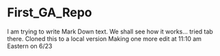 # First_GA_Repo
I am trying to write Mark Down text.
  We shall see how it works...  tried tab there.
Cloned this to a local version
Making one more edit at 11:10 am Eastern on 6/23

